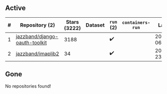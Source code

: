## Active
| # | Repository (2) | Stars (3222) | Dataset | `run` (2) | `containers-run` | Last Modified |
| --- | --- | --- | --- | --- | --- | --- |
| 1 | [jazzband/django-oauth-toolkit](https://github.com/jazzband/django-oauth-toolkit) | 3188 |  | :heavy_check_mark: |  | 2025-01-22 06:17:30+00:00 |
| 2 | [jazzband/imaplib2](https://github.com/jazzband/imaplib2) | 34 |  | :heavy_check_mark: |  | 2024-10-09 23:35:53+00:00 |

## Gone
No repositories found!
